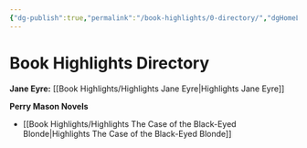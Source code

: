```yaml
---
{"dg-publish":true,"permalink":"/book-highlights/0-directory/","dgHomeLink":true,"dgPassFrontmatter":true}
---
```


# Book Highlights Directory

**Jane Eyre:**
[[Book Highlights/Highlights Jane Eyre|Highlights Jane Eyre]]

**Perry Mason Novels**
- [[Book Highlights/Highlights The Case of the Black-Eyed Blonde|Highlights The Case of the Black-Eyed Blonde]]

